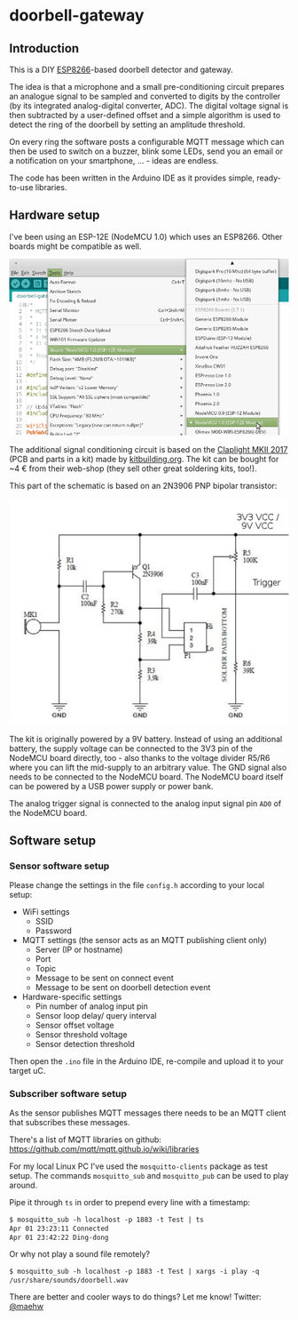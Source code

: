 # doorbell-gateway

## Introduction

This is a DIY [ESP8266](https://en.wikipedia.org/wiki/ESP8266)-based doorbell detector and gateway.

The idea is that a microphone and a small pre-conditioning circuit prepares an analogue signal to be sampled and converted to digits by the controller (by its integrated analog-digital converter, ADC). The digital voltage signal is then subtracted by a user-defined offset and a simple algorithm is used to detect the ring of the doorbell by setting an amplitude threshold.

On every ring the software posts a configurable MQTT message which can then be used to switch on a buzzer, blink some LEDs, send you an email or a notification on your smartphone, ... - ideas are endless.

The code has been written in the Arduino IDE as it provides simple, ready-to-use libraries.



## Hardware setup

I've been using an ESP-12E (NodeMCU 1.0) which uses an ESP8266. Other boards might be compatible as well.

![Board selection in the Arduino IDE](./images/board-selection.png)



The additional signal conditioning circuit is based on the [Claplight MKII 2017](https://kitbuilding.org/index.php?option=com_virtuemart&view=productdetails&virtuemart_product_id=90&virtuemart_category_id=12&lang=en) (PCB and parts in a kit) made by [kitbuilding.org](https://kitbuilding.org/index.php?lang=en). The kit can be bought for ~4 € from their web-shop (they sell other great soldering kits, too!).

This part of the schematic is based on an 2N3906 PNP bipolar transistor:

![Schematic](./images/schematic.png)

The kit is originally powered by a 9V battery. Instead of using an additional battery, the supply voltage can be connected to the 3V3 pin of the NodeMCU board directly, too - also thanks to the voltage divider R5/R6 where you can lift the mid-supply to an arbitrary value. The GND signal also needs to be connected to the NodeMCU board. The NodeMCU board itself can be powered by a USB power supply or power bank.

The analog trigger signal is connected to the analog input signal pin `AD0` of the NodeMCU board.



## Software setup

### Sensor software setup

Please change the settings in the file `config.h` according to your local setup:

- WiFi settings
  - SSID
  - Password
- MQTT settings
  (the sensor acts as an MQTT publishing client only)
  - Server (IP or hostname)
  - Port
  - Topic
  - Message to be sent on connect event
  - Message to be sent on doorbell detection event
- Hardware-specific settings
  - Pin number of analog input pin
  - Sensor loop delay/ query interval
  - Sensor offset voltage
  - Sensor threshold voltage
  - Sensor detection threshold

Then open the `.ino` file in the Arduino IDE, re-compile and upload it to your target uC.

### Subscriber software setup

As the sensor publishes MQTT messages there needs to be an MQTT client that subscribes these messages.

There's a list of MQTT libraries on github: https://github.com/mqtt/mqtt.github.io/wiki/libraries

For my local Linux PC I've used the `mosquitto-clients` package as test setup. The commands `mosquitto_sub` and `mosquitto_pub` can be used to play around.

Pipe it through `ts` in order to prepend every line with a timestamp:

```
$ mosquitto_sub -h localhost -p 1883 -t Test | ts
Apr 01 23:23:11 Connected
Apr 01 23:42:22 Ding-dong
```

Or why not play a sound file remotely?

```
$ mosquitto_sub -h localhost -p 1883 -t Test | xargs -i play -q /usr/share/sounds/doorbell.wav
```

There are better and cooler ways to do things? Let me know! Twitter: [@maehw](https://twitter.com/maehw)

